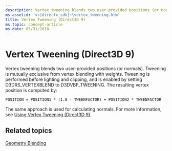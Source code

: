 ```yaml
---
description: Vertex tweening blends two user-provided positions (or normals).
ms.assetid: 'vs|directx_sdk|~\vertex_tweening.htm'
title: Vertex Tweening (Direct3D 9)
ms.topic: concept-article
ms.date: 05/31/2018
---
```


# Vertex Tweening (Direct3D 9)

Vertex tweening blends two user-provided positions (or normals). Tweening is mutually exclusive from vertex blending with weights. Tweening is performed before lighting and clipping, and is enabled by setting D3DRS\_VERTEXBLEND to D3DVBF\_TWEENING. The resulting vertex position is computed by:


```
POSITION = POSITION1 * (1.0 - TWEENFACTOR) + POSITION2 * TWEENFACTOR
```



The same approach is used for calculating normals. For more information, see [Using Vertex Tweening (Direct3D 9)](using-vertex-tweening.md).

## Related topics

<dl> <dt>

[Geometry Blending](geometry-blending.md)
</dt> </dl>

 

 



